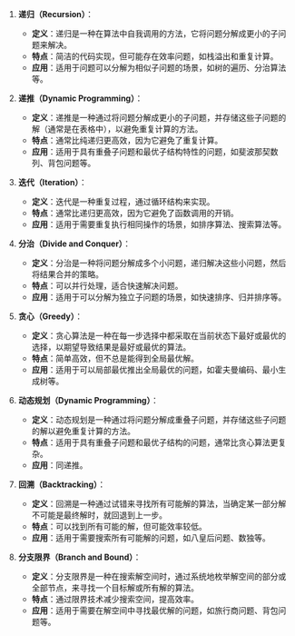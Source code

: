 1. **递归（Recursion）**：
    - **定义**：递归是一种在算法中自我调用的方法，它将问题分解成更小的子问题来解决。
    - **特点**：简洁的代码实现，但可能存在效率问题，如栈溢出和重复计算。
    - **应用**：适用于问题可以分解为相似子问题的场景，如树的遍历、分治算法等。

2. **递推（Dynamic Programming）**：
    - **定义**：递推是一种通过将问题分解成更小的子问题，并存储这些子问题的解（通常是在表格中），以避免重复计算的方法。
    - **特点**：通常比纯递归更高效，因为它避免了重复计算。
    - **应用**：适用于具有重叠子问题和最优子结构特性的问题，如斐波那契数列、背包问题等。

3. **迭代（Iteration）**：
    - **定义**：迭代是一种重复过程，通过循环结构来实现。
    - **特点**：通常比递归更高效，因为它避免了函数调用的开销。
    - **应用**：适用于需要重复执行相同操作的场景，如排序算法、搜索算法等。

4. **分治（Divide and Conquer）**：
    - **定义**：分治是一种将问题分解成多个小问题，递归解决这些小问题，然后将结果合并的策略。
    - **特点**：可以并行处理，适合快速解决问题。
    - **应用**：适用于可以分解为独立子问题的场景，如快速排序、归并排序等。

5. **贪心（Greedy）**：
    - **定义**：贪心算法是一种在每一步选择中都采取在当前状态下最好或最优的选择，以期望导致结果是最好或最优的算法。
    - **特点**：简单高效，但不总是能得到全局最优解。
    - **应用**：适用于可以局部最优推出全局最优的问题，如霍夫曼编码、最小生成树等。

6. **动态规划（Dynamic Programming）**：
    - **定义**：动态规划是一种通过将问题分解成重叠子问题，并存储这些子问题的解以避免重复计算的方法。
    - **特点**：适用于具有重叠子问题和最优子结构的问题，通常比贪心算法更复杂。
    - **应用**：同递推。

7. **回溯（Backtracking）**：
    - **定义**：回溯是一种通过试错来寻找所有可能解的算法，当确定某一部分解不可能是最终解时，就回退到上一步。
    - **特点**：可以找到所有可能的解，但可能效率较低。
    - **应用**：适用于需要搜索所有可能解的问题，如八皇后问题、数独等。

8. **分支限界（Branch and Bound）**：
    - **定义**：分支限界是一种在搜索解空间时，通过系统地枚举解空间的部分或全部节点，来寻找一个目标解或所有解的算法。
    - **特点**：通过限界技术减少搜索空间，提高效率。
    - **应用**：适用于需要在解空间中寻找最优解的问题，如旅行商问题、背包问题等。
